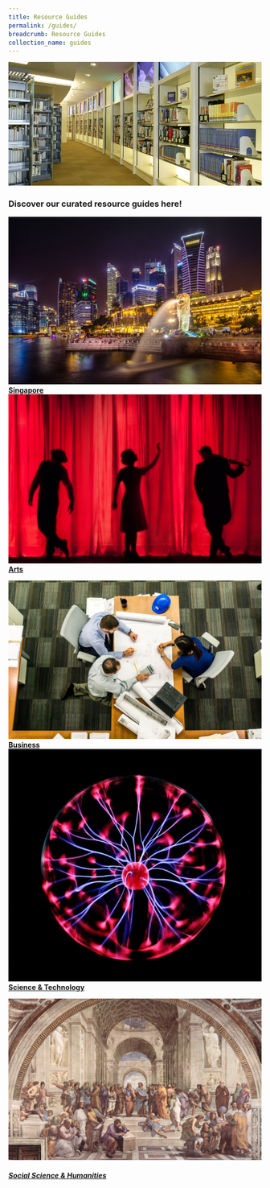 ```yaml
---
title: Resource Guides
permalink: /guides/
breadcrumb: Resource Guides
collection_name: guides
---
```

![Resource Guides](\images\about-us\genref-stacks-v2.jpg)
### Discover our curated resource guides here!

<div>
	<div class="row is-multiline">
		<div class="col is-half-tablet padding--bottom--lg">
			<a href="/guides/singapore/people/" class="project-link">
				<img src="/images/category/singapore.jpg" alt="Singapore" class="project-image">
				<b>Singapore</b>
			</a>
		</div>
		<div class="col is-half-tablet padding--bottom--lg">
			<a href="/guides/arts/visual-arts/" class="project-link">
				<img src="/images/category/performing-arts.jpg" alt="Arts" class="project-image">
				<div class="project-title">					
					<b>Arts</b>
				</div>
			</a>
		</div>
	</div>
</div>
<p><p>

<div>
	<div class="row is-multiline">
		<div class="col is-half-tablet padding--bottom--lg">
			<a href="/guides/business/management/" class="project-link">
				<img src="/images/category/management.jpg" alt="Business" class="project-image">
                <b>Business</b>
			</a>
		</div>
		<div class="col is-half-tablet padding--bottom--lg">
			<a href="/guides/science-technology/physical-sciences/" class="project-link">
				<img src="/images/category/sci-tech.jpg" alt="Science & Technology" class="project-image">
				<b>Science & Technology</b>
			</a>
		</div>
	</div>
</div>
<p><p>

<div>
	<div class="row is-multiline">
		<div class="col is-half-tablet padding--bottom--lg">
			<a href="/guides/socialsciences-humanities/history/" class="project-link">
				<img src="/images/category/humanities.jpg" alt="Social Sciences & Humanities" class="project-image">
				<div class="project-title">	
				<h5><b>Social Science & Humanities</b></h5>
                </div>
			</a>
		</div>
	</div>
</div>
<p><p>